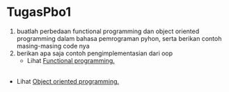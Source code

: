 # TugasPbo1
1. buatlah perbedaan functional programming dan object oriented programming dalam bahasa pemrograman pyhon, serta berikan contoh masing-masing code nya
2. berikan apa saja contoh pengimplementasian dari oop
      - Lihat <a href="https://github.com/Dlann12/TugasPbo1/blob/main/fp.py">Functional programming.</a><br><br>
- Lihat <a href="https://github.com/totoro-07/TugasPbo1/blob/main/oop.py">Object oriented programming.</a><br><br>


